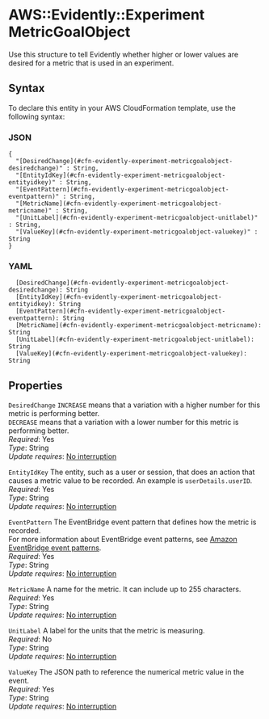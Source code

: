 # AWS::Evidently::Experiment MetricGoalObject<a name="aws-properties-evidently-experiment-metricgoalobject"></a>

Use this structure to tell Evidently whether higher or lower values are desired for a metric that is used in an experiment\.

## Syntax<a name="aws-properties-evidently-experiment-metricgoalobject-syntax"></a>

To declare this entity in your AWS CloudFormation template, use the following syntax:

### JSON<a name="aws-properties-evidently-experiment-metricgoalobject-syntax.json"></a>

```
{
  "[DesiredChange](#cfn-evidently-experiment-metricgoalobject-desiredchange)" : String,
  "[EntityIdKey](#cfn-evidently-experiment-metricgoalobject-entityidkey)" : String,
  "[EventPattern](#cfn-evidently-experiment-metricgoalobject-eventpattern)" : String,
  "[MetricName](#cfn-evidently-experiment-metricgoalobject-metricname)" : String,
  "[UnitLabel](#cfn-evidently-experiment-metricgoalobject-unitlabel)" : String,
  "[ValueKey](#cfn-evidently-experiment-metricgoalobject-valuekey)" : String
}
```

### YAML<a name="aws-properties-evidently-experiment-metricgoalobject-syntax.yaml"></a>

```
  [DesiredChange](#cfn-evidently-experiment-metricgoalobject-desiredchange): String
  [EntityIdKey](#cfn-evidently-experiment-metricgoalobject-entityidkey): String
  [EventPattern](#cfn-evidently-experiment-metricgoalobject-eventpattern): String
  [MetricName](#cfn-evidently-experiment-metricgoalobject-metricname): String
  [UnitLabel](#cfn-evidently-experiment-metricgoalobject-unitlabel): String
  [ValueKey](#cfn-evidently-experiment-metricgoalobject-valuekey): String
```

## Properties<a name="aws-properties-evidently-experiment-metricgoalobject-properties"></a>

`DesiredChange`  <a name="cfn-evidently-experiment-metricgoalobject-desiredchange"></a>
`INCREASE` means that a variation with a higher number for this metric is performing better\.  
`DECREASE` means that a variation with a lower number for this metric is performing better\.  
*Required*: Yes  
*Type*: String  
*Update requires*: [No interruption](https://docs.aws.amazon.com/AWSCloudFormation/latest/UserGuide/using-cfn-updating-stacks-update-behaviors.html#update-no-interrupt)

`EntityIdKey`  <a name="cfn-evidently-experiment-metricgoalobject-entityidkey"></a>
The entity, such as a user or session, that does an action that causes a metric value to be recorded\. An example is `userDetails.userID`\.  
*Required*: Yes  
*Type*: String  
*Update requires*: [No interruption](https://docs.aws.amazon.com/AWSCloudFormation/latest/UserGuide/using-cfn-updating-stacks-update-behaviors.html#update-no-interrupt)

`EventPattern`  <a name="cfn-evidently-experiment-metricgoalobject-eventpattern"></a>
The EventBridge event pattern that defines how the metric is recorded\.  
For more information about EventBridge event patterns, see [Amazon EventBridge event patterns](https://docs.aws.amazon.com/eventbridge/latest/userguide/eb-event-patterns.html)\.  
*Required*: Yes  
*Type*: String  
*Update requires*: [No interruption](https://docs.aws.amazon.com/AWSCloudFormation/latest/UserGuide/using-cfn-updating-stacks-update-behaviors.html#update-no-interrupt)

`MetricName`  <a name="cfn-evidently-experiment-metricgoalobject-metricname"></a>
A name for the metric\. It can include up to 255 characters\.  
*Required*: Yes  
*Type*: String  
*Update requires*: [No interruption](https://docs.aws.amazon.com/AWSCloudFormation/latest/UserGuide/using-cfn-updating-stacks-update-behaviors.html#update-no-interrupt)

`UnitLabel`  <a name="cfn-evidently-experiment-metricgoalobject-unitlabel"></a>
A label for the units that the metric is measuring\.  
*Required*: No  
*Type*: String  
*Update requires*: [No interruption](https://docs.aws.amazon.com/AWSCloudFormation/latest/UserGuide/using-cfn-updating-stacks-update-behaviors.html#update-no-interrupt)

`ValueKey`  <a name="cfn-evidently-experiment-metricgoalobject-valuekey"></a>
 The JSON path to reference the numerical metric value in the event\.  
*Required*: Yes  
*Type*: String  
*Update requires*: [No interruption](https://docs.aws.amazon.com/AWSCloudFormation/latest/UserGuide/using-cfn-updating-stacks-update-behaviors.html#update-no-interrupt)